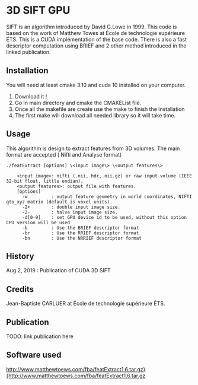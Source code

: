 <snippet>
  <content>
  
# 3D SIFT GPU

SIFT is an algorithm introduced by David G.Lowe in 1999. 
This code is based on the work of Matthew Towes at École de technologie supérieure ÉTS.
This is a CUDA implémentation of the base code. 
There is also a fast descriptor computation using BRIEF and 2 other method introduced in the linked publication.

## Installation

You will need at least cmake 3.10 and cuda 10 installed on your computer. 
1. Download it !
2. Go in main directory and cmake the CMAKEList file. 
3. Once all the makefile are create use the make to finish the installation
4. The first make will download all needed library so it will take time.

## Usage

This algorithm is design to extract features from 3D volumes. The main format are accepted ( Nifti and Analyse format)

    ./featExtract [options] \<input image\> \<output features\>
  
		<input image>: nifti (.nii,.hdr,.nii.gz) or raw input volume (IEEE 32-bit float, little endian).
		<output features>: output file with features.
		[options]
		  -w         : output feature geometry in world coordinates, NIFTI qto_xyz matrix (default is voxel units).
		  -2+        : double input image size.
		  -2-        : halve input image size.
		  -d[0-9]    : set GPU device id to be used, without this option CPU version will be used
		  -b         : Use the BRIEF descriptor format
		  -br        : Use the RRIEF descriptor format
		  -bn        : Use the NRRIEF descriptor format

## History

Aug 2, 2019 : Publication of CUDA 3D SIFT

## Credits

Jean-Baptiste CARLUER at École de technologie supérieure ÉTS.

## Publication

TODO: link publication here

## Software used
http://www.matthewtoews.com/fba/featExtract1.6.tar.gz}{http://www.matthewtoews.com/fba/featExtract1.6.tar.gz

</content>
</snippet>
